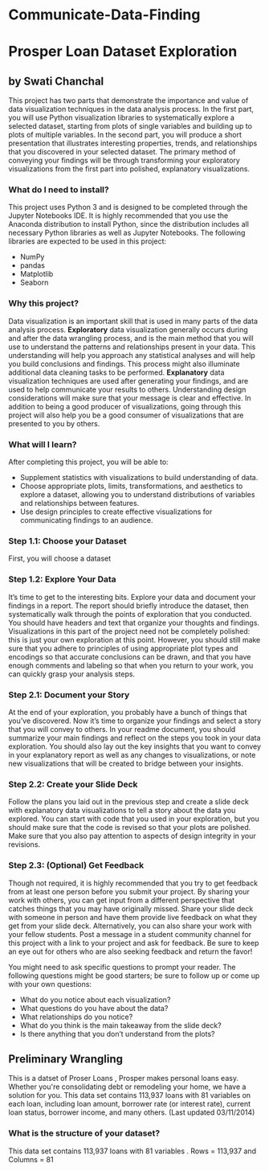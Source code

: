 # Communicate-Data-Finding
# Prosper Loan Dataset Exploration
## by Swati Chanchal

This project has two parts that demonstrate the importance and value of data visualization techniques in the data analysis process. In the first part, you will use Python visualization libraries to systematically explore a selected dataset, starting from plots of single variables and building up to plots of multiple variables. In the second part, you will produce a short presentation that illustrates interesting properties, trends, and relationships that you discovered in your selected dataset. The primary method of conveying your findings will be through transforming your exploratory visualizations from the first part into polished, explanatory visualizations.

### What do I need to install?
This project uses Python 3 and is designed to be completed through the Jupyter Notebooks IDE. It is highly recommended that you use the Anaconda distribution to install Python, since the distribution includes all necessary Python libraries as well as Jupyter Notebooks. The following libraries are expected to be used in this project:

- NumPy
- pandas
- Matplotlib
- Seaborn

### Why this project?
Data visualization is an important skill that is used in many parts of the data analysis process. 
**Exploratory** data visualization generally occurs during and after the data wrangling process, and is the main method that you will use to understand the patterns and relationships present in your data. This understanding will help you approach any statistical analyses and will help you build conclusions and findings. This process might also illuminate additional data cleaning tasks to be performed. 
**Explanatory** data visualization techniques are used after generating your findings, and are used to help communicate your results to others. Understanding design considerations will make sure that your message is clear and effective. In addition to being a good producer of visualizations, going through this project will also help you be a good consumer of visualizations that are presented to you by others.

### What will I learn?
After completing this project, you will be able to:

- Supplement statistics with visualizations to build understanding of data.
- Choose appropriate plots, limits, transformations, and aesthetics to explore a dataset, allowing you to understand distributions of variables and relationships between features.
- Use design principles to create effective visualizations for communicating findings to an audience.

### Step 1.1: Choose your Dataset
First, you will choose a dataset

### Step 1.2: Explore Your Data
It’s time to get to the interesting bits. Explore your data and document your findings in a report. The report should briefly introduce the dataset, then systematically walk through the points of exploration that you conducted. You should have headers and text that organize your thoughts and findings. Visualizations in this part of the project need not be completely polished: this is just your own exploration at this point. However, you should still make sure that you adhere to principles of using appropriate plot types and encodings so that accurate conclusions can be drawn, and that you have enough comments and labeling so that when you return to your work, you can quickly grasp your analysis steps.

### Step 2.1: Document your Story
At the end of your exploration, you probably have a bunch of things that you’ve discovered. Now it’s time to organize your findings and select a story that you will convey to others. In your readme document, you should summarize your main findings and reflect on the steps you took in your data exploration. You should also lay out the key insights that you want to convey in your explanatory report as well as any changes to visualizations, or note new visualizations that will be created to bridge between your insights.

### Step 2.2: Create your Slide Deck
Follow the plans you laid out in the previous step and create a slide deck with explanatory data visualizations to tell a story about the data you explored. You can start with code that you used in your exploration, but you should make sure that the code is revised so that your plots are polished. Make sure that you also pay attention to aspects of design integrity in your revisions.

### Step 2.3: (Optional) Get Feedback
Though not required, it is highly recommended that you try to get feedback from at least one person before you submit your project. By sharing your work with others, you can get input from a different perspective that catches things that you may have originally missed. Share your slide deck with someone in person and have them provide live feedback on what they get from your slide deck. Alternatively, you can also share your work with your fellow students. Post a message in a student community channel for this project with a link to your project and ask for feedback. Be sure to keep an eye out for others who are also seeking feedback and return the favor!

You might need to ask specific questions to prompt your reader. The following questions might be good starters; be sure to follow up or come up with your own questions:

- What do you notice about each visualization?
- What questions do you have about the data?
- What relationships do you notice?
- What do you think is the main takeaway from the slide deck?
- Is there anything that you don’t understand from the plots?

## Preliminary Wrangling
This is a datset of Proser Loans , Prosper makes personal loans easy. Whether you're consolidating debt or remodeling your home, we have a solution for you. This data set contains 113,937 loans with 81 variables on each loan, including loan amount, borrower rate (or interest rate), current loan status, borrower income, and many others. (Last updated 03/11/2014)

### What is the structure of your dataset?
This data set contains 113,937 loans with 81 variables . Rows = 113,937 and Columns = 81

